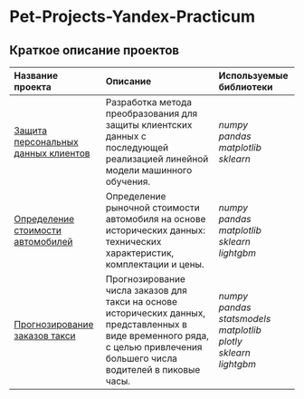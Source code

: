 # Pet-Projects-Yandex-Practicum
## Краткое описание проектов

| **Название проекта** | **Описание** | **Используемые библиотеки** |
| :--------------------------------------------------------------------------------------------------------------------------------- | :-------------------- |:---------------------------|
| [Защита персональных данных клиентов](https://github.com/Sv1r/Pet-Projects-Yandex-Practicum/tree/main/data_protection_practicum)  | Разработка метода преобразования для защиты клиентских данных с последующей реализацией линейной модели машинного обучения. | *numpy*<br/>*pandas*<br/>*matplotlib*<br/>*sklearn* |
| [Определение стоимости автомобилей](https://github.com/Sv1r/Pet-Projects-Yandex-Practicum/tree/main/car_sales_practicum) | Определение рыночной стоимости автомобиля на основе исторических данных: технических характеристик, комплектации и цены. | *numpy*<br/>*pandas*<br/>*matplotlib*<br/>*sklearn*<br/>*lightgbm* |
| [Прогнозирование заказов такси](https://github.com/Sv1r/Pet-Projects-Yandex-Practicum/tree/main/taxi_workload_practicum) | Прогнозирование числа заказов для такси на основе исторических данных, представленных в виде временного ряда, с целью привлечения большего числа водителей в пиковые часы. | *numpy*<br/>*pandas*<br/>*statsmodels*<br/>*matplotlib*<br/>*plotly*<br/>*sklearn*<br/>*lightgbm* |
